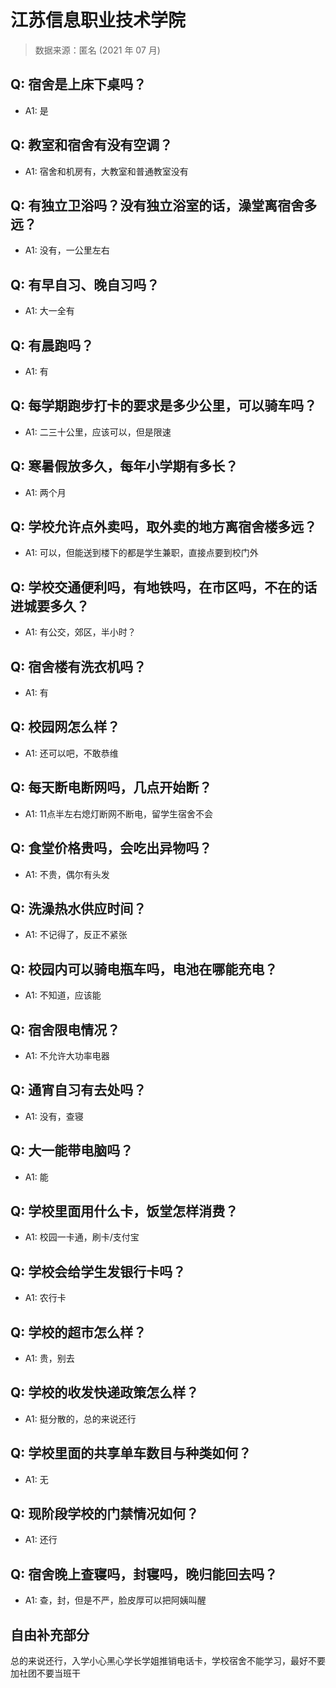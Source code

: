 # 江苏信息职业技术学院

> 数据来源：匿名 (2021 年 07 月)

## Q: 宿舍是上床下桌吗？

- A1: 是

## Q: 教室和宿舍有没有空调？

- A1: 宿舍和机房有，大教室和普通教室没有

## Q: 有独立卫浴吗？没有独立浴室的话，澡堂离宿舍多远？

- A1: 没有，一公里左右

## Q: 有早自习、晚自习吗？

- A1: 大一全有

## Q: 有晨跑吗？

- A1: 有

## Q: 每学期跑步打卡的要求是多少公里，可以骑车吗？

- A1: 二三十公里，应该可以，但是限速

## Q: 寒暑假放多久，每年小学期有多长？

- A1: 两个月

## Q: 学校允许点外卖吗，取外卖的地方离宿舍楼多远？

- A1: 可以，但能送到楼下的都是学生兼职，直接点要到校门外

## Q: 学校交通便利吗，有地铁吗，在市区吗，不在的话进城要多久？

- A1: 有公交，郊区，半小时？

## Q: 宿舍楼有洗衣机吗？

- A1: 有

## Q: 校园网怎么样？

- A1: 还可以吧，不敢恭维

## Q: 每天断电断网吗，几点开始断？

- A1: 11点半左右熄灯断网不断电，留学生宿舍不会

## Q: 食堂价格贵吗，会吃出异物吗？

- A1: 不贵，偶尔有头发

## Q: 洗澡热水供应时间？

- A1: 不记得了，反正不紧张

## Q: 校园内可以骑电瓶车吗，电池在哪能充电？

- A1: 不知道，应该能

## Q: 宿舍限电情况？

- A1: 不允许大功率电器

## Q: 通宵自习有去处吗？

- A1: 没有，查寝

## Q: 大一能带电脑吗？

- A1: 能

## Q: 学校里面用什么卡，饭堂怎样消费？

- A1: 校园一卡通，刷卡/支付宝

## Q: 学校会给学生发银行卡吗？

- A1: 农行卡

## Q: 学校的超市怎么样？

- A1: 贵，别去

## Q: 学校的收发快递政策怎么样？

- A1: 挺分散的，总的来说还行

## Q: 学校里面的共享单车数目与种类如何？

- A1: 无

## Q: 现阶段学校的门禁情况如何？

- A1: 还行

## Q: 宿舍晚上查寝吗，封寝吗，晚归能回去吗？

- A1: 查，封，但是不严，脸皮厚可以把阿姨叫醒

## 自由补充部分

总的来说还行，入学小心黑心学长学姐推销电话卡，学校宿舍不能学习，最好不要加社团不要当班干